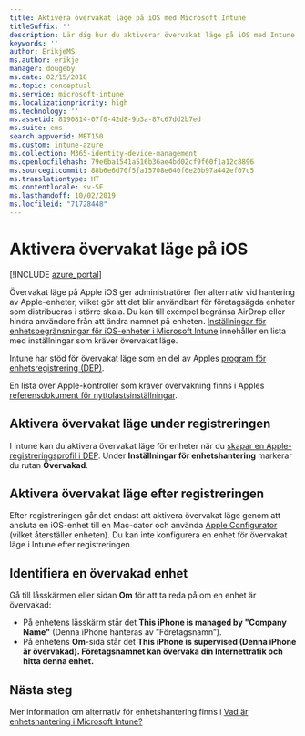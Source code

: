 ```yaml
---
title: Aktivera övervakat läge på iOS med Microsoft Intune
titleSuffix: ''
description: Lär dig hur du aktiverar övervakat läge på iOS med Intune.
keywords: ''
author: ErikjeMS
ms.author: erikje
manager: dougeby
ms.date: 02/15/2018
ms.topic: conceptual
ms.service: microsoft-intune
ms.localizationpriority: high
ms.technology: ''
ms.assetid: 8190814-07f0-42d8-9b3a-87c67dd2b7ed
ms.suite: ems
search.appverid: MET150
ms.custom: intune-azure
ms.collection: M365-identity-device-management
ms.openlocfilehash: 79e6ba1541a516b36ae4bd02cf9f60f1a12c8896
ms.sourcegitcommit: 88b6e6d70f5fa15708e640f6e20b97a442ef07c5
ms.translationtype: HT
ms.contentlocale: sv-SE
ms.lasthandoff: 10/02/2019
ms.locfileid: "71728448"
---
```

# <a name="turn-on-ios-supervised-mode"></a>Aktivera övervakat läge på iOS


[!INCLUDE [azure_portal](../includes/azure_portal.md)]

Övervakat läge på Apple iOS ger administratörer fler alternativ vid hantering av Apple-enheter, vilket gör att det blir användbart för företagsägda enheter som distribueras i större skala. Du kan till exempel begränsa AirDrop eller hindra användare från att ändra namnet på enheten. [Inställningar för enhetsbegränsningar för iOS-enheter i Microsoft Intune](../configuration/device-restrictions-ios.md) innehåller en lista med inställningar som kräver övervakat läge.

Intune har stöd för övervakat läge som en del av Apples [program för enhetsregistrering (DEP)](../enrollment/device-enrollment-program-enroll-ios.md).

En lista över Apple-kontroller som kräver övervakning finns i Apples [referensdokument för nyttolastsinställningar](http://help.apple.com/configurator/mac/2.4/#/cad5370d089).

## <a name="turn-on-supervised-mode-during-enrollment"></a>Aktivera övervakat läge under registreringen

I Intune kan du aktivera övervakat läge för enheter när du [skapar en Apple-registreringsprofil i DEP](../enrollment/device-enrollment-program-enroll-ios.md#create-an-apple-enrollment-profile). Under **Inställningar för enhetshantering** markerar du rutan **Övervakad**.

## <a name="turn-on-supervised-mode-after-enrollment"></a>Aktivera övervakat läge efter registreringen

Efter registreringen går det endast att aktivera övervakat läge genom att ansluta en iOS-enhet till en Mac-dator och använda [Apple Configurator](../enrollment/apple-configurator-enroll-ios.md) (vilket återställer enheten). Du kan inte konfigurera en enhet för övervakat läge i Intune efter registreringen.

## <a name="identify-a-supervised-device"></a>Identifiera en övervakad enhet

Gå till låsskärmen eller sidan **Om** för att ta reda på om en enhet är övervakad:
- På enhetens låsskärm står det **This iPhone is managed by "Company Name"** (Denna iPhone hanteras av ”Företagsnamn”).
- På enhetens **Om**-sida står det **This iPhone is supervised (Denna iPhone är övervakad). Företagsnamnet kan övervaka din Internettrafik och hitta denna enhet.**

## <a name="next-steps"></a>Nästa steg

Mer information om alternativ för enhetshantering finns i [Vad är enhetshantering i Microsoft Intune?](device-management.md)
